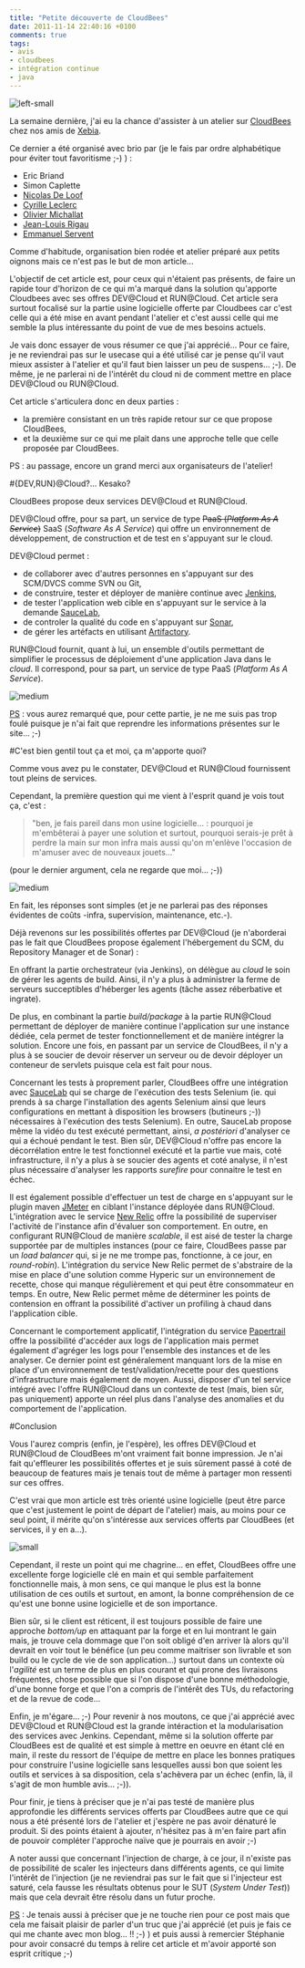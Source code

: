 ```yaml
---
title: "Petite découverte de CloudBees"
date: 2011-11-14 22:40:16 +0100
comments: true
tags: 
- avis
- cloudbees
- intégration continue
- java
---
```

![left-small](http://1.bp.blogspot.com/-F_mNTL2_BE4/TsACHNBk0fI/AAAAAAAAAdE/Ngcp8YNiDL0/s1600/cloudbees03.png)

La semaine dernière, j'ai eu la chance d'assister à un atelier sur [CloudBees](http://www.cloudbees.com/) chez nos amis de [Xebia](http://blog.xebia.fr/). 

Ce dernier a été organisé avec brio par (je le fais par ordre alphabétique pour éviter tout favoritisme ;-) ) :

* Eric Briand
* Simon Caplette
* [Nicolas De Loof](https://twitter.com/#%21/ndeloof)
* [Cyrille Leclerc](https://twitter.com/#%21/cyrilleleclerc)
* [Olivier Michallat](https://twitter.com/#%21/olim7t)
* [Jean-Louis Rigau](https://twitter.com/#%21/jlrigau)
* [Emmanuel Servent](https://twitter.com/#%21/eservent)

<!-- more -->

Comme d'habitude, organisation bien rodée et atelier préparé aux petits oignons mais ce n'est pas le but de mon article...

L'objectif de cet article est, pour ceux qui n'étaient pas présents, de faire un rapide tour d'horizon de ce qui m'a marqué dans la solution qu'apporte Cloudbees avec ses offres DEV@Cloud et RUN@Cloud. Cet article sera surtout focalisé sur la partie usine logicielle offerte par Cloudbees car c'est celle qui a été mise en avant pendant l'atelier et c'est aussi celle qui me semble la plus intéressante du point de vue de mes besoins actuels.

Je vais donc essayer de vous résumer ce que j'ai apprécié... Pour ce faire, je ne reviendrai pas sur le usecase qui a été utilisé car je pense qu'il vaut mieux assister à l'atelier et qu'il faut bien laisser un peu de suspens... ;-). De même, je ne parlerai ni de l'intérêt du cloud ni de comment mettre en place DEV@Cloud ou RUN@Cloud.

Cet article s'articulera donc en deux parties :

* la première consistant en un très rapide retour sur ce que propose CloudBees,
* et la deuxième sur ce qui me plait dans une approche telle que celle proposée par CloudBees.



PS : au passage, encore un grand merci aux organisateurs de l'atelier!

#\{DEV,RUN\}@Cloud?... Kesako?

CloudBees propose deux services DEV@Cloud et RUN@Cloud.

DEV@Cloud offre, pour sa part, un service de type ~~PaaS (_Platform As A Service_)~~ SaaS (_Software As A Service_) qui offre un environnement de développement, de construction et de test en s'appuyant sur le cloud.

DEV@Cloud permet :

* de collaborer avec d'autres personnes en s'appuyant sur des SCM/DVCS comme SVN ou Git,
* de construire, tester et déployer de manière continue avec [Jenkins](http://jenkins-ci.org/),
* de tester l'application web cible en s'appuyant sur le service à la demande [SauceLab](http://saucelabs.com/),
* de controler la qualité du code en s'appuyant sur [Sonar](http://www.sonarsource.org/),
* de gérer les artéfacts en utilisant [Artifactory](http://www.jfrog.com/products.php).

RUN@Cloud fournit, quant à lui, un ensemble d'outils permettant de simplifier le processus de déploiement d'une application Java dans le _cloud_. Il correspond, pour sa part, un service de type PaaS (_Platform As A Service_).

![medium](http://1.bp.blogspot.com/-aGeioKNPLJc/TsACXTWxgJI/AAAAAAAAAdM/yG4C8B3PmOA/s1600/cloudbees04.png)

<u>PS</u> : vous aurez remarqué que, pour cette partie, je ne me suis pas trop foulé puisque je n'ai fait que reprendre les informations présentes sur le site... ;-)

#C'est bien gentil tout ça et moi, ça m'apporte quoi?

Comme vous avez pu le constater, DEV@Cloud et RUN@Cloud fournissent tout pleins de services.

Cependant, la première question qui me vient à l'esprit quand je vois tout ça, c'est : 
> "ben, je fais pareil dans mon usine logicielle... : pourquoi je m'embêterai à payer une solution et surtout, pourquoi serais-je prêt à perdre la main sur mon infra mais aussi qu'on m'enlève l'occasion de m'amuser avec de nouveaux jouets..." 

(pour le dernier argument, cela ne regarde que moi... ;-))

![medium](http://2.bp.blogspot.com/-dDnr_qH0vM0/TsACyBmfmsI/AAAAAAAAAdU/TI3TYA-Ujmc/s1600/Cloudbees01.png)

En fait, les réponses sont simples (et je ne parlerai pas des réponses évidentes de coûts -infra, supervision, maintenance, etc.-).

Déjà revenons sur les possibilités offertes par DEV@Cloud (je n'aborderai pas le fait que CloudBees propose également l'hébergement du SCM, du Repository Manager et de Sonar) :

En offrant la partie orchestrateur (via Jenkins), on délègue au _cloud_ le soin de gérer les agents de build. Ainsi, il n'y a plus à administrer la ferme de serveurs succeptibles d'héberger les agents (tâche assez réberbative et ingrate).

De plus, en combinant la partie _build/package_ à la partie RUN@Cloud permettant de déployer de manière continue l'application sur une instance dédiée, cela permet de tester fonctionnellement et de manière intégrer la solution. Encore une fois, en passant par un service de CloudBees, il n'y a plus à se soucier de devoir réserver un serveur ou de devoir déployer un conteneur de servlets puisque cela est fait pour nous. 

Concernant les tests à proprement parler, CloudBees offre une intégration avec [SauceLab](http://saucelabs.com/) qui se charge de l'exécution des tests Selenium (ie. qui prends à sa charge l'installation des agents Selenium ainsi que leurs configurations en mettant à disposition les browsers (butineurs ;-)) nécessaires à l'exécution des tests Selenium). En outre, SauceLab propose même la vidéo du test exécuté permettant, ainsi, _a postériori_ d'analyser ce qui a échoué pendant le test. Bien sûr, DEV@Cloud n'offre pas encore la décorrélation entre le test fonctionnel exécuté et la partie vue mais, coté infrastructure, il n'y a plus à se soucier des agents et coté analyse, il n'est plus nécessaire d'analyser les rapports _surefire_ pour connaitre le test en échec.

Il est également possible d'effectuer un test de charge en s'appuyant sur le plugin maven [JMeter](http://jmeter.apache.org/) en ciblant l'instance déployée dans RUN@Cloud. L'intégration avec le service [New Relic](http://newrelic.com/) offre la possibilité de superviser l'activité de l'instance afin d'évaluer son comportement. En outre, en configurant RUN@Cloud de manière _scalable_, il est aisé de tester la charge supportée par de multiples instances (pour ce faire, CloudBees passe par un _load balancer_ qui, si je ne me trompe pas, fonctionne, à ce jour, en _round-robin_). L'intégration du service New Relic permet de s'abstraire de la mise en place d'une solution comme Hyperic sur un environnement de recette, chose qui manque régulièrement et qui peut être consommateur en temps. En outre, New Relic permet même de déterminer les points de contension en offrant la possibilité d'activer un profiling à chaud dans l'application cible. 

Concernant le comportement applicatif, l'intégration du service [Papertrail](https://papertrailapp.com/) offre la possibilité d'accéder aux logs de l'application mais permet également d'agréger les logs pour l'ensemble des instances et de les analyser. Ce dernier point est généralement manquant lors de la mise en place d'un environnement de test/validation/recette pour des questions d'infrastructure mais également de moyen. Aussi, disposer d'un tel service intégré avec l'offre RUN@Cloud dans un contexte de test (mais, bien sûr, pas uniquement) apporte un réel plus dans l'analyse des anomalies et du comportement de l'application.

#Conclusion

Vous l'aurez compris (enfin, je l'espère), les offres DEV@Cloud et RUN@Cloud de CloudBees m'ont vraiment fait bonne impression. Je n'ai fait qu'effleurer les possibilités offertes et je suis sûrement passé à coté de beaucoup de features mais je tenais tout de même à partager mon ressenti sur ces offres.

C'est vrai que mon article est très orienté usine logicielle (peut être parce que c'est justement le point de départ de l'atelier) mais, au moins pour ce seul point, il mérite qu'on s'intéresse aux services offerts par CloudBees (et services, il y en a...).

![small](http://4.bp.blogspot.com/-Nws_YjWNluM/TsAC_MmnpzI/AAAAAAAAAdc/W78rV1GiHns/s1600/cloudbees02.png)

Cependant, il reste un point qui me chagrine... en effet, CloudBees offre une excellente forge logicielle clé en main et qui semble parfaitement fonctionnelle mais, à mon sens, ce qui manque le plus est la bonne utilisation de ces outils et surtout, en amont, la bonne compréhension de ce qu'est une bonne usine logicielle et de son importance.

Bien sûr, si le client est réticent, il est toujours possible de faire une approche _bottom/up_ en attaquant par la forge et en lui montrant le gain mais, je trouve cela dommage que l'on soit obligé d'en arriver là alors qu'il devrait en voir tout le bénéfice (un peu comme maitriser son livrable et son build ou le cycle de vie de son application...) surtout dans un contexte où l'_agilité_ est un terme de plus en plus courant et qui prone des livraisons fréquentes, chose possible que si l'on dispose d'une bonne méthodologie, d'une bonne forge et que l'on a compris de l'intérêt des TUs, du refactoring et de la revue de code...

Enfin, je m'égare... ;-)
Pour revenir à nos moutons, ce que j'ai apprécié avec DEV@Cloud et RUN@Cloud est la grande intéraction et la modularisation des services avec Jenkins. Cependant, même si la solution offerte par CloudBees est de qualité et est simple à mettre en oeuvre en étant clé en main, il reste du ressort de l'équipe de mettre en place les bonnes pratiques pour construire l'usine logicielle sans lesquelles aussi bon que soient les outils et services à sa disposition, cela s'achèvera par un échec (enfin, là, il s'agit de mon humble avis... ;-)).

Pour finir, je tiens à préciser que je n'ai pas testé de manière plus approfondie les différents services offerts par CloudBees autre que ce qui nous a été présenté lors de l'atelier et j'espère ne pas avoir dénaturé le produit. Si des points étaient à ajouter, n'hésitez pas à m'en faire part afin de pouvoir compléter l'approche naïve que je pourrais en avoir ;-)

A noter aussi que concernant l'injection de charge, à ce jour, il n'existe pas de possibilité de scaler les injecteurs dans différents agents, ce qui limite l'intérêt de l'injection (je ne reviendrai pas sur le fait que si l'injecteur est saturé, cela fausse les résultats obtenus pour le SUT (_System Under Test_)) mais que cela devrait être résolu dans un futur proche.

<u>PS</u> : Je tenais aussi à préciser que je ne touche rien pour ce post mais que cela me faisait plaisir de parler d'un truc que j'ai apprécié (et puis je fais ce qui me chante avec mon blog... !! ;-) ) et puis aussi à remercier Stéphanie pour avoir consacré du temps à relire cet article et m'avoir apporté son esprit critique ;-)